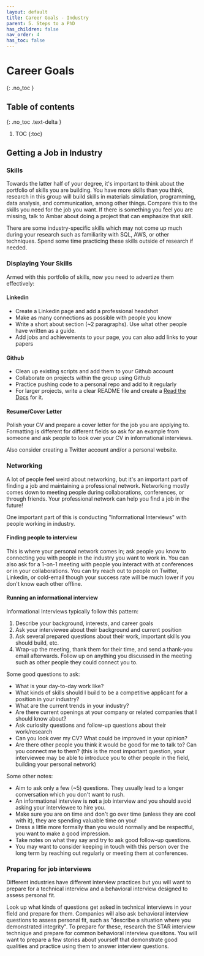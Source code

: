```yaml
---
layout: default
title: Career Goals - Industry
parent: 5. Steps to a PhD
has_children: false
nav_order: 4
has_toc: false
---
```


# Career Goals

{: .no_toc }

## Table of contents
{: .no_toc .text-delta }

1. TOC
{:toc}

## Getting a Job in Industry

### Skills
Towards the latter half of your degree, it's important to think about the portfolio of skills you are building. You have more skills than you think, research in this group will build skills in materials simulation, programming, data analysis, and communication, among other things. Compare this to the skills you need for the job you want. If there is something you feel you are missing, talk to Ambar about doing a project that can emphasize that skill.

There are some industry-specific skills which may not come up much during your research such as familiarity with SQL, AWS, or other techniques. Spend some time practicing these skills outside of research if needed.

### Displaying Your Skills

Armed with this portfolio of skills, now you need to advertize them effectively:

#### Linkedin
- Create a Linkedin page and add a professional headshot
- Make as many connections as possible with people you know
- Write a short about section (~2 paragraphs). Use what other people have written as a guide.
- Add jobs and achievements to your page, you can also add links to your papers


#### Github
- Clean up existing scripts and add them to your Github account
- Collaborate on projects within the group using Github
- Practice pushing code to a personal repo and add to it regularly
- For larger projects, write a clear README file and create a [Read the Docs](https://readthedocs.org/) for it.

#### Resume/Cover Letter
Polish your CV and prepare a cover letter for the job you are applying to. Formatting is different for different fields so ask for an example from someone and ask people to look over your CV in informational interviews. 

Also consider creating a Twitter account and/or a personal website.


### Networking

A lot of people feel weird about networking, but it's an important part of finding a job and maintaining a professional network. Networking mostly comes down to meeting people during collaborations, conferences, or through friends. Your professional network can help you find a job in the future! 

One important part of this is conducting "Informational Interviews" with people working in industry. 

#### Finding people to interview
This is where your personal network comes in; ask people you know to connecting you with people in the industry you want to work in. You can also ask for a 1-on-1 meeting with people you interact with at conferences or in your collaborations. You can try reach out to people on Twitter, Linkedin, or cold-email though your success rate will be much lower if you don't know each other offline.

#### Running an informational interview
Informational Interviews typically follow this pattern:
1. Describe your background, interests, and career goals
2. Ask your interviewee about their background and current position
3. Ask several prepared questions about their work, important skills you should build, etc.
4. Wrap-up the meeting, thank them for their time, and send a thank-you email afterwards. Follow up on anything you discussed in the meeting such as other people they could connect you to.

Some good questions to ask:
- What is your day-to-day work like?
- What kinds of skills should I build to be a competitive applicant for a position in your industry?
- What are the current trends in your industry?
- Are there current openings at your company or related companies that I should know about?
- Ask curiosity questions and follow-up questions about their work/research
- Can you look over my CV? What could be improved in your opinion?
- Are there other people you think it would be good for me to talk to? Can you connect me to them? (this is the most important question, your interviewee may be able to introduce you to other people in the field, building your personal network)

Some other notes:
- Aim to ask only a few (~5) questions. They usually lead to a longer conversation which you don't want to rush.
- An informational interview is **not** a job interview and you should avoid asking your interviewee to hire you. 
- Make sure you are on time and don't go over time (unless they are cool with it), they are spending valuable time on you!
- Dress a little more formally than you would normally and be respectful, you want to make a good impression.
- Take notes on what they say and try to ask good follow-up questions.
- You may want to consider keeping in touch with this person over the long term by reaching out regularly or meeting them at conferences.

### Preparing for job interviews
Different industries have different interview practices but you will want to prepare for a technical interview and a behavioral interview designed to assess personal fit. 

Look up what kinds of questions get asked in technical interviews in your field and prepare for them. Companies will also ask behavioral interview questions to assess personal fit, such as "describe a situation where you demonstrated integrity". To prepare for these, research the STAR interview technique and prepare for common behavioral interview quesitons. You will want to prepare a few stories about yourself that demonstrate good qualities and practice using them to answer interview questions.
